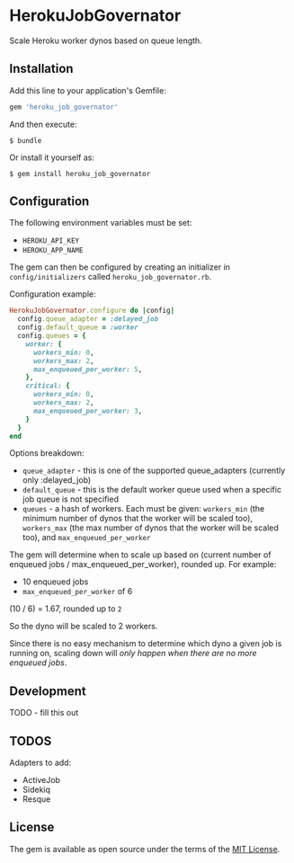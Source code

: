 
# HerokuJobGovernator

Scale Heroku worker dynos based on queue length.

## Installation

Add this line to your application's Gemfile:

```ruby
gem 'heroku_job_governator'
```

And then execute:

    $ bundle

Or install it yourself as:

    $ gem install heroku_job_governator

## Configuration

The following environment variables must be set:

* `HEROKU_API_KEY`
* `HEROKU_APP_NAME`

The gem can then be configured by creating an initializer in `config/initializers` called `heroku_job_governator.rb`.

Configuration example:

```ruby
HerokuJobGovernator.configure do |config|
  config.queue_adapter = :delayed_job
  config.default_queue = :worker
  config.queues = {
    worker: {
      workers_min: 0,
      workers_max: 2,
      max_enqueued_per_worker: 5,
    },
    critical: {
      workers_min: 0,
      workers_max: 2,
      max_enqueued_per_worker: 3,
    }
  }
end
```

Options breakdown:

- `queue_adapter` - this is one of the supported queue_adapters (currently only :delayed_job)
- `default_queue` - this is the default worker queue used when a specific job queue is not specified
- `queues` - a hash of workers. Each must be given: `workers_min` (the minimum number of dynos that the worker will be scaled too), `workers_max` (the max number of dynos that the worker will be scaled too), and `max_enqueued_per_worker`

The gem will determine when to scale up based on (current number of enqueued jobs / max_enqueued_per_worker), rounded up. For example:

- 10 enqueued jobs
- `max_enqueued_per_worker` of 6

(10 / 6) = 1.67, rounded up to `2`

So the dyno will be scaled to 2 workers.

Since there is no easy mechanism to determine which dyno a given job is running on, scaling down will *only happen when there are no more enqueued jobs*.

## Development

TODO - fill this out

## TODOS

Adapters to add:

- ActiveJob
- Sidekiq
- Resque

## License

The gem is available as open source under the terms of the [MIT License](http://opensource.org/licenses/MIT).
